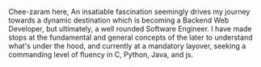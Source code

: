Chee-zaram here, 
An insatiable fascination seemingly drives my journey towards a dynamic destination which is becoming a Backend Web Developer, but ultimately, a well rounded Software Engineer. 
I have made stops at the fundamental and general concepts of the later to understand what's under the hood, and currently at a mandatory layover, seeking a commanding level of fluency in C, Python, Java, and js. 

<!---
chee-zaram/chee-zaram is a ✨ special ✨ repository because its `README.md` (this file) appears on your GitHub profile.
You can click the Preview link to take a look at your changes.
--->
